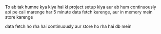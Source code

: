 To ab tak humne kya kiya hai
ki project setup kiya
aur ab hum continuously api pe call marenge har 5 minute
data fetch karenge, aur in memory mein store karenge

data fetch ho rha hai continuously aur store ho rha hai db mein
